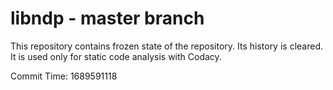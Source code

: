 # libndp - master branch

This repository contains frozen state of the repository.
Its history is cleared. It is used only for static code
analysis with Codacy.

Commit Time: 1689591118